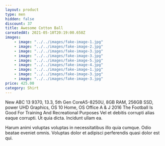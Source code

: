 ```yaml
---
layout: product
type: men
hidden: false
discount: 37
title: Awesome Cotton Ball
careatedAt: 2021-05-10T20:19:00.658Z
images:
    - image: "../../images/fake-image-1.jpg"
    - image: "../../images/fake-image-2.jpg"
    - image: "../../images/fake-image-3.jpg"
    - image: "../../images/fake-image-3.jpg"
    - image: "../../images/fake-image-5.jpg"
    - image: "../../images/fake-image-4.jpg"
    - image: "../../images/fake-image-1.jpg"
    - image: "../../images/fake-image-3.jpg"
    - image: "../../images/fake-image-3.jpg"
price: 425.00
category: Shirt
---
```

New ABC 13 9370, 13.3, 5th Gen CoreA5-8250U, 8GB RAM, 256GB SSD, power UHD Graphics, OS 10 Home, OS Office A & J 2016
The Football Is Good For Training And Recreational Purposes
Vel et debitis corrupti alias eaque corrupti. Ut quia dicta. Incidunt ullam ea.
 Harum animi voluptas voluptas in necessitatibus illo quia cumque. Odio beatae eveniet omnis. Voluptas dolor et adipisci perferendis quasi dolor est qui.
